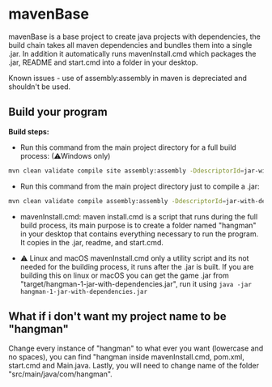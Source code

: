
# mavenBase

mavenBase is a base project to create java projects with dependencies, the build chain takes all maven dependencies and bundles them into a single .jar. In addition it automatically runs mavenInstall.cmd which packages the .jar, README and start.cmd into a folder in your desktop.

Known issues - use of assembly:assembly in maven is depreciated and shouldn't be used.

## Build your program

**Build steps:**

- Run this command from the main project directory for a full build process: (⚠Windows only)

```bash
mvn clean validate compile site assembly:assembly -DdescriptorId=jar-with-dependencies exec:exec
```

- Run this command from the main project directory just to compile a .jar:

```bash
mvn clean validate compile assembly:assembly -DdescriptorId=jar-with-dependencies
```

- mavenInstall.cmd:
maven install.cmd is a script that runs during the full build process, its main purpose is to create a folder named "hangman" in your desktop that contains everything necessary to run the program. It copies in the .jar, readme, and start.cmd.

- ⚠ Linux and macOS
mavenInstall.cmd only a utility script and its not needed for the building process, it runs after the .jar is built. If you are building this on linux or macOS you can get the game .jar from "target/hangman-1-jar-with-dependencies.jar", run it using `java -jar hangman-1-jar-with-dependencies.jar`

## What if i don't want my project name to be "hangman"

Change every instance of "hangman" to what ever you want (lowercase and no spaces), you can find "hangman inside mavenInstall.cmd, pom.xml, start.cmd and Main.java. Lastly, you will need to change name of the folder "src/main/java/com/hangman".
